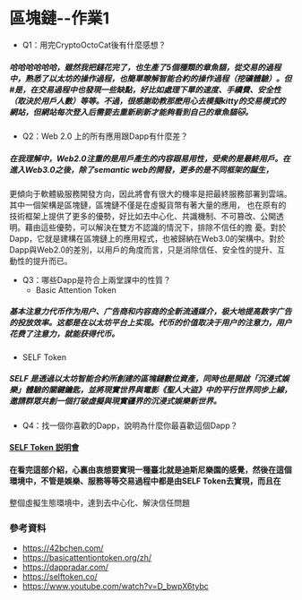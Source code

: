 區塊鏈--作業1
===

* Q1：用完CryptoOctoCat後有什麼感想？
##### 哈哈哈哈哈哈，雖然我把錢花完了，也生產了5個種類的章魚貓，從交易的過程中，熟悉了以太坊的操作過程，也簡單瞭解智能合約的操作過程（挖礦體驗）。但#是，在交易過程中也發現一些缺點，好比如處理下單的速度、手續費、安全性（取決於用戶人數）等等。不過，很感謝助教那麽用心去模擬kitty的交易模式的網站，但網站每次登入后需要去重新刷新才能夠看到自己的章魚貓🐱。

* Q2：Web 2.0 上的所有應用跟Dapp有什麼差？
##### 在我理解中，Web2.0注重的是用戶產生的内容跟易用性，受衆的是最終用戶。在進入Web3.0之後，除了semantic web的開發，更多的是不同框架的誕生，
更傾向于軟體級服務開發方向，因此將會有很大的機率是把最終服務部署到雲端。其中一個架構是區塊鏈，區塊鏈不僅是在虛擬貨幣有著大量的應用，
也在原有的技術框架上提供了更多的優勢，好比如去中心化、共識機制、不可篡改、公開透明。藉由這些優勢，可以解決在雙方不認識的情況下，排除不信任的擔 憂。對於Dapp，它就是建構在區塊鏈上的應用程式，也被歸納在Web3.0的架構中。對於Dapp與Web2.0的差別，以用戶的角度而言，只是消除信任、安全性的提升、互動性的提升而已。

* Q3：哪些Dapp是符合上兩堂課中的性質？
  * Basic Attention Token
##### 基本注意力代币作为用户、广告商和内容商的全新流通媒介，极大地提高数字广告的投放效率。这都是在以太坊平台上实现。代币的价值取决于用户的注意力，用户花费了注意力，就能获得代币。

  * SELF Token
##### SELF 是透過以太坊智能合約所創建的區塊鏈數位資產，同時也是開啟「沉浸式娛樂」體驗的關鍵鑰匙，並將現實世界與電影《聖人大盜》中的平行世界同步上線，邀請群眾共創一個打破虛擬與現實疆界的沉浸式娛樂新世界。

* Q4：找一個你喜歡的Dapp，說明為什麼你最喜歡這個Dapp？
#### [SELF Token 説明會](https://www.youtube.com/watch?v=D_bwpX6tybc)
#### 在看完這部介紹，心裏由衷想要實現一種臺北就是迪斯尼樂園的感覺，然後在這個環境中，不管是娛樂、服務等等交易過程中都是由SELF Token去實現，而且在
整個虛擬生態環境中，達到去中心化、解決信任問題

### 參考資料
* https://42bchen.com/
* https://basicattentiontoken.org/zh/
* https://dappradar.com/
* https://selftoken.co/
* https://www.youtube.com/watch?v=D_bwpX6tybc
